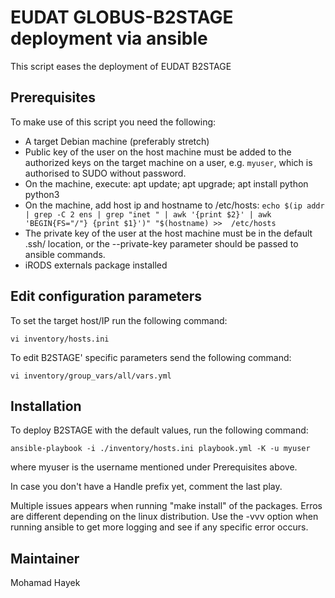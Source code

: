 # EUDAT GLOBUS-B2STAGE deployment via ansible
This script eases the deployment of EUDAT B2STAGE

## Prerequisites 
To make use of this script you need the following:
*  A target Debian machine (preferably stretch)
*  Public key of the user on the host machine must be added to the authorized keys on the
target machine on a user, e.g. `myuser`, which is authorised to SUDO without password.
*  On the machine, execute: apt update; apt upgrade; apt install python python3
*  On the machine, add host ip and hostname to /etc/hosts:
   `echo $(ip addr | grep -C 2 ens | grep "inet " | awk '{print $2}' | awk 'BEGIN{FS="/"} {print $1}')" "$(hostname) >>  /etc/hosts`
*  The private key of the user at the host machine must be in the default .ssh/ location, or the --private-key parameter should be passed to ansible commands.
*  iRODS externals package installed

## Edit configuration parameters
To set the target host/IP run the following command:

`vi inventory/hosts.ini`

To edit B2STAGE' specific parameters send the following command:

`vi inventory/group_vars/all/vars.yml`


## Installation
To deploy B2STAGE with the default values, run the following command:

`ansible-playbook -i ./inventory/hosts.ini playbook.yml -K -u myuser`

where myuser is the username mentioned under Prerequisites above.


In case you don't have a Handle prefix yet, comment the last play.


Multiple issues appears when running "make install" of the packages. Erros are
different depending on the linux distribution. Use the -vvv option when running
ansible to get more logging and see if any specific error occurs.

## Maintainer
Mohamad Hayek
